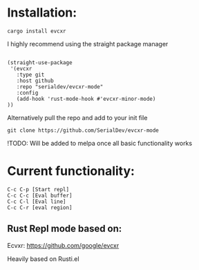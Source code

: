# Installation:

```
cargo install evcxr
```

I highly recommend using the straight package manager

```

(straight-use-package
 '(evcxr
   :type git
   :host github
   :repo "serialdev/evcxr-mode"
   :config
   (add-hook 'rust-mode-hook #'evcxr-minor-mode)
))
```

Alternatively pull the repo and add to your init file
```
git clone https://github.com/SerialDev/evcxr-mode
```
!TODO: Will be added to melpa once all basic functionality works

# Current functionality:

```
C-c C-p [Start repl]
C-c C-c [Eval buffer]
C-c C-l [Eval line]
C-c C-r [eval region]
```



## Rust Repl mode based on:

Ecvxr: https://github.com/google/evcxr

Heavily based on Rusti.el
